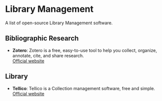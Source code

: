# Library Management

A list of open-source Library Management software.

## Bibliographic Research

- **Zotero**: Zotero is a free, easy-to-use tool to help you collect, organize, annotate, cite, and share research. <br>
  [Official website](https://www.zotero.org/)

## Library

- **Tellico**: Tellico is a Collection management software, free and simple.
  [Official website](https://tellico-project.org/)
